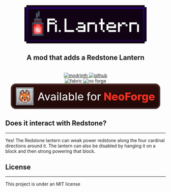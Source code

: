 <div style="text-align: center;">
<img src="brand.png"  alt="Redstone Lantern Logo">
<h2>
<b>A mod that adds a Redstone Lantern</b>
</h2>
<br>
<a href="">
<img alt="modrinth" height="56" src="https://cdn.jsdelivr.net/npm/@intergrav/devins-badges@3/assets/cozy/available/modrinth_vector.svg">
</a>
<a href="https://github.com/Ramixin/redstonelantern">
<img alt="github" height="56" src="https://cdn.jsdelivr.net/npm/@intergrav/devins-badges@3/assets/cozy/available/github_vector.svg">
</a>
<br>
<img alt="fabric" height="40" src="https://cdn.jsdelivr.net/npm/@intergrav/devins-badges@3/assets/compact/supported/fabric_vector.svg">
<img alt="no forge" height="40" src="https://cdn.jsdelivr.net/npm/@intergrav/devins-badges@3/assets/compact/unsupported/forge_vector.svg">
<img src="neoforge_vector.svg"  alt="neoforge">

</div>

## Does it interact with Redstone?

---
Yes! The Redstone lantern can weak power redstone along the four cardinal directions around it. The lantern can also be disabled by hanging it on a block and then strong powering that block.

## License

---
This project is under an MIT license